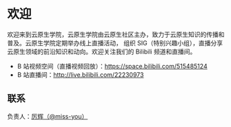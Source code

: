 # 欢迎

欢迎来到云原生学院，云原生学院由云原生社区主办，致力于云原生知识的传播和普及。云原生学院定期举办线上直播活动， 组织 SIG（特别兴趣小组），直播分享云原生领域的前沿知识和动向。欢迎关注我们的 Bilibili 频道和直播间。

- B 站视频空间（直播视频回放）：https://space.bilibili.com/515485124
- B 站直播间：http://live.bilibili.com/22230973

## 联系

负责人：[厉辉（@miss-you）](https://github.com/miss-you)